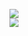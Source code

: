 [![](https://img.shields.io/badge/Made%20With-Github%20Spray-lightgrey.svg?style=for-the-badge&logo=github)](https://github.com/Annihil/github-spray#5781)  
[![](https://i.imgur.com/2DrTn0Z.gif)](https://github.com/Annihil/github-spray)